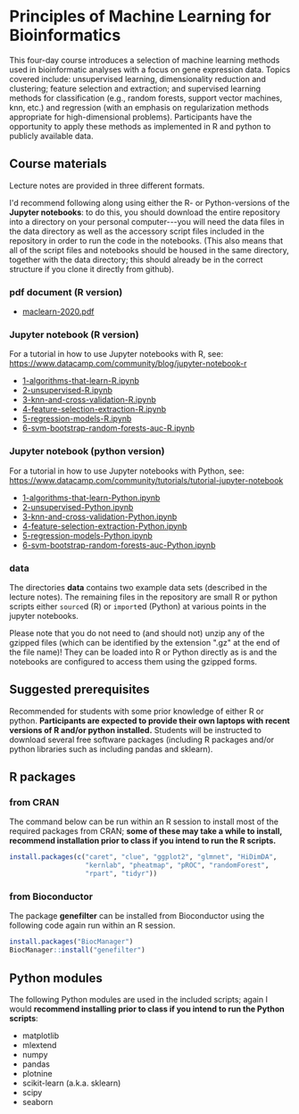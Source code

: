# Principles of Machine Learning for Bioinformatics

This four-day course introduces a selection of machine learning
methods used in bioinformatic analyses with a focus on gene expression
data. Topics covered include: unsupervised learning, dimensionality
reduction and clustering; feature selection and extraction; and
supervised learning methods for classification (e.g., random forests,
support vector machines, knn, etc.) and regression (with an emphasis
on regularization methods appropriate for high-dimensional
problems). Participants have the opportunity to apply these methods as
implemented in R and python to publicly available data.

## Course materials

Lecture notes are provided in three different formats.

I'd recommend following along using either the R- or Python-versions
of the **Jupyter notebooks**: to do this, you should download the
entire repository into a directory on your personal computer---you
will need the data files in the data directory as well as the
accessory script files included in the repository in order to run the
code in the notebooks. (This also means that all of the script files
and notebooks should be housed in the same directory, together with
the data directory; this should already be in the correct structure
if you clone it directly from github).

### pdf document (R version)

- [maclearn-2020.pdf](maclearn-2020.pdf)

### Jupyter notebook (R version)

For a tutorial in how to use Jupyter notebooks with R, see:
https://www.datacamp.com/community/blog/jupyter-notebook-r

- [1-algorithms-that-learn-R.ipynb](1-algorithms-that-learn-R.ipynb)
- [2-unsupervised-R.ipynb](2-unsupervised-R.ipynb)
- [3-knn-and-cross-validation-R.ipynb](3-knn-and-cross-validation-R.ipynb)
- [4-feature-selection-extraction-R.ipynb](4-feature-selection-extraction-R.ipynb)
- [5-regression-models-R.ipynb](5-regression-models-R.ipynb)
- [6-svm-bootstrap-random-forests-auc-R.ipynb](6-svm-bootstrap-random-forests-auc-R.ipynb)

### Jupyter notebook (python version)

For a tutorial in how to use Jupyter notebooks with Python, see:
https://www.datacamp.com/community/tutorials/tutorial-jupyter-notebook

- [1-algorithms-that-learn-Python.ipynb](1-algorithms-that-learn-Python.ipynb)
- [2-unsupervised-Python.ipynb](2-unsupervised-Python.ipynb)
- [3-knn-and-cross-validation-Python.ipynb](3-knn-and-cross-validation-Python.ipynb)
- [4-feature-selection-extraction-Python.ipynb](4-feature-selection-extraction-Python.ipynb)
- [5-regression-models-Python.ipynb](5-regression-models-Python.ipynb)
- [6-svm-bootstrap-random-forests-auc-Python.ipynb](6-svm-bootstrap-random-forests-auc-Python.ipynb)

### data

The directories **data** contains two example data sets (described in
the lecture notes). The remaining files in the repository are small R
or python scripts either `source`d (R) or `import`ed (Python) at
various points in the jupyter notebooks.

Please note that you do not need to (and should not) unzip any of the
gzipped files (which can be identified by the extension ".gz" at the
end of the file name)! They can be loaded into R or Python directly
as is and the notebooks are configured to access them using the gzipped
forms.

## Suggested prerequisites

Recommended for students with some prior knowledge of either R or
python. **Participants are expected to provide their own laptops with
recent versions of R and/or python installed.** Students will be
instructed to download several free software packages (including R
packages and/or python libraries such as including pandas and
sklearn).

## R packages

### from CRAN

The command below can be run within an R session to install most of
the required packages from CRAN; **some of these may take a while to
install, recommend installation prior to class if you intend to run
the R scripts.**

```R
install.packages(c("caret", "clue", "ggplot2", "glmnet", "HiDimDA",
                   "kernlab", "pheatmap", "pROC", "randomForest",
                   "rpart", "tidyr"))
```

### from Bioconductor

The package **genefilter** can be installed from Bioconductor using the
following code again run within an R session.

```R
install.packages("BiocManager")
BiocManager::install("genefilter")
```

## Python modules

The following Python modules are used in the included scripts; again I
would **recommend installing prior to class if you intend to run the
Python scripts**:
- matplotlib
- mlextend
- numpy
- pandas
- plotnine
- scikit-learn (a.k.a. sklearn)
- scipy
- seaborn
